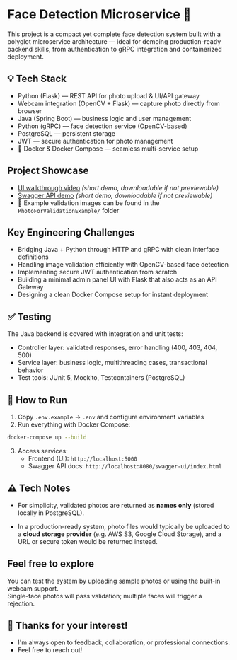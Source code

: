 # Face Detection Microservice 📸

This project is a compact yet complete face detection system built with a polyglot microservice architecture — ideal for demoing production-ready backend skills, from authentication to gRPC integration and containerized deployment.

## 💡 Tech Stack

- Python (Flask) — REST API for photo upload & UI/API gateway
- Webcam integration (OpenCV + Flask) — capture photo directly from browser
- Java (Spring Boot) — business logic and user management
- Python (gRPC) — face detection service (OpenCV-based)
- PostgreSQL — persistent storage
- JWT — secure authentication for photo management
- 🐳 Docker & Docker Compose — seamless multi-service setup

## Project Showcase

- [UI walkthrough video](./UI_presentation.mp4) _(short demo, downloadable if not previewable)_
- [Swagger API demo](./SWAGGER_doc.mp4) _(short demo, downloadable if not previewable)_
- 📂 Example validation images can be found in the `PhotoForValidationExample/` folder

## Key Engineering Challenges

- Bridging Java + Python through HTTP and gRPC with clean interface definitions
- Handling image validation efficiently with OpenCV-based face detection
- Implementing secure JWT authentication from scratch
- Building a minimal admin panel UI with Flask that also acts as an API Gateway
- Designing a clean Docker Compose setup for instant deployment

## ✅ Testing

The Java backend is covered with integration and unit tests:

- Controller layer: validated responses, error handling (400, 403, 404, 500)
- Service layer: business logic, multithreading cases, transactional behavior
- Test tools: JUnit 5, Mockito, Testcontainers (PostgreSQL)

## 🐳 How to Run

1. Copy `.env.example` → `.env` and configure environment variables
2. Run everything with Docker Compose:

```bash
docker-compose up --build
```

3. Access services:
   - Frontend (UI): `http://localhost:5000`
   - Swagger API docs: `http://localhost:8080/swagger-ui/index.html`

## ⚠️ Tech Notes

- For simplicity, validated photos are returned as **names only** (stored locally in PostgreSQL).

- In a production-ready system, photo files would typically be uploaded to a **cloud storage provider** (e.g. AWS S3, Google Cloud Storage), and a URL or secure token would be returned instead.

## Feel free to explore

You can test the system by uploading sample photos or using the built-in webcam support.  
Single-face photos will pass validation; multiple faces will trigger a rejection.

## 🤝 Thanks for your interest!

- I'm always open to feedback, collaboration, or professional connections.
- Feel free to reach out!
